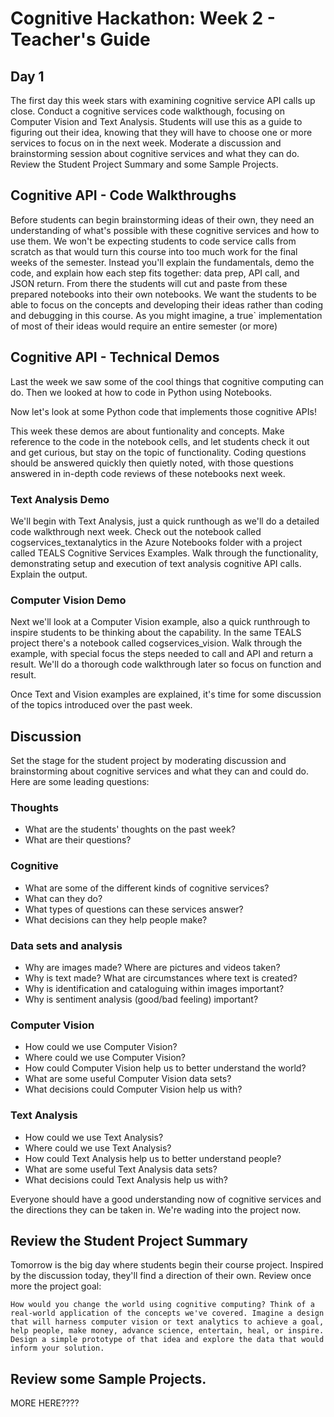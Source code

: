 # Cognitive Hackathon: Week 2 - Teacher's Guide
## Day 1

The first day this week stars with examining cognitive service API calls up close. Conduct a cognitive services code walkthough, focusing on Computer Vision and Text Analysis. Students will use this as a guide to figuring out their idea, knowing that they will have to choose one or more services to focus on in the next week. Moderate a discussion and brainstorming session about cognitive services and what they can do. Review the Student Project Summary and some Sample Projects.


## Cognitive API - Code Walkthroughs

Before students can begin brainstorming ideas of their own, they need an understanding of what's possible with these cognitive services and how to use them. We won't be expecting students to code service calls from scratch as that would turn this course into too much work for the final weeks of the semester. Instead you'll explain the fundamentals, demo the code, and explain how each step fits together: data prep, API call, and JSON return. From there the students will cut and paste from these prepared notebooks into their own notebooks. We want the students to be able to focus on the concepts and developing their ideas rather than coding and debugging in this course. As you might imagine, a true` implementation of most of their ideas would require an entire semester (or more)

## Cognitive API - Technical Demos

Last the week we saw some of the cool things that cognitive computing can do. Then we looked at how to code in Python using Notebooks.

Now let's look at some Python code that implements those cognitive APIs!

This week these demos are about funtionality and concepts. Make reference to the code in the notebook cells, and let students check it out and get curious, but stay on the topic of functionality. Coding questions should be answered quickly then quietly noted, with those questions answered in in-depth code reviews of these notebooks next week.

### Text Analysis Demo
We'll begin with Text Analysis, just a quick runthough as we'll do a detailed code walkthrough next week. Check out the notebook called cogservices_textanalytics in the Azure Notebooks folder with a project called TEALS Cognitive Services Examples. Walk through the functionality, demonstrating setup and execution of text analysis cognitive API calls. Explain the output. 

### Computer Vision Demo
 Next we'll look at a Computer Vision example, also a quick runthrough to inspire students to be thinking about the capability. In the same TEALS project there's a notebook called cogservices_vision. Walk through the example, with special focus the steps needed to call and API and return a result. We'll do a thorough code walkthrough later so focus on function and result.

Once Text and Vision examples are explained, it's time for some discussion of the topics introduced over the past week.

## Discussion
Set the stage for the student project by moderating discussion and brainstorming about cognitive services and what they can and could do. Here are some leading questions:

### Thoughts
* What are the students' thoughts on the past week?
* What are their questions?

### Cognitive
* What are some of the different kinds of cognitive services?
* What can they do?
* What types of questions can these services answer?
* What decisions can they help people make?

### Data sets and analysis
* Why are images made? Where are pictures and videos taken?
* Why is text made? What are circumstances where text is created?
* Why is identification and cataloguing within images important?
* Why is sentiment analysis (good/bad feeling) important?

### Computer Vision
* How could we use Computer Vision?
* Where could we use Computer Vision?
* How could Computer Vision help us to better understand the world?
* What are some useful Computer Vision data sets?
* What decisions could Computer Vision help us with?

### Text Analysis
* How could we use Text Analysis?
* Where could we use Text Analysis?
* How could Text Analysis help us to better understand people? 
* What are some useful Text Analysis data sets?
* What decisions could Text Analysis help us with?

Everyone should have a good understanding now of cognitive services and the directions they can be taken in. We're wading into the project now.

## Review the Student Project Summary 

Tomorrow is the big day where students begin their course project. Inspired by the discussion today, they'll find a direction of their own. Review once more the project goal:

    How would you change the world using cognitive computing? Think of a real-world application of the concepts we've covered. Imagine a design that will harness computer vision or text analytics to achieve a goal, help people, make money, advance science, entertain, heal, or inspire. Design a simple prototype of that idea and explore the data that would inform your solution.

## Review some Sample Projects.

MORE HERE????